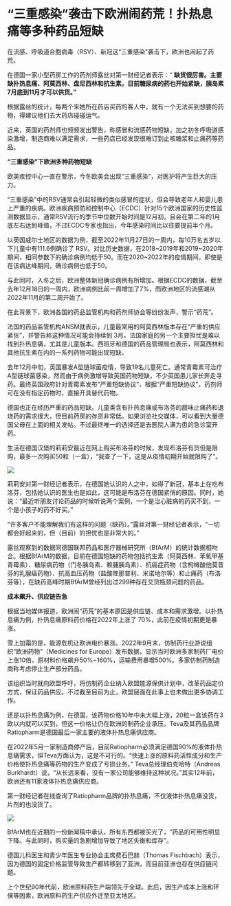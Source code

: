 # “三重感染”袭击下欧洲闹药荒！扑热息痛等多种药品短缺

在流感、呼吸道合胞病毒（RSV）、新冠这“三重感染”袭击下，欧洲也闹起了药荒。

在德国一家小型药房工作的药剂师露丝对第一财经记者表示：“
**缺货很厉害。主要缺扑热息痛、阿莫西林、盘尼西林和抗生素。目前糖尿病的药也开始紧缺，胰岛素7月底到11月才可以供货。”**

根据露丝的统计，每两个来她所在药店买药的客人中，就有一个无法买到想要的药物，得建议他们去大药店碰碰运气。

近来，英国的药剂师也频频发出警告，称感冒和流感药物短缺，加之初冬呼吸道感染激增，制造商难以满足需求，一些药店已经发现很难订到止咳糖浆和止痛药等药品。

**“三重感染”下欧洲多种药物短缺**

欧美疾控中心一直在警示，今冬欧美会出现“三重感染”，对医护将产生巨大的压力。

“三重感染”中的RSV通常会引起轻微的类似感冒的症状，但会导致老年人和婴儿患上严重的疾病。欧洲疾病预防和控制中心（ECDC）针对15个欧洲国家的历史性监测数据显示，通常RSV流行的季节中位数开始时间是12月初，且会在第二年的1月底左右达到峰值，不过ECDC专家也指出，今年感染时间比以往要提前半个月。

以英国威尔士地区的数据为例，截至2022年11月27日的一周内，每10万名五岁以下儿童中有111.6例确诊了
RSV。对比历史数据，在2018~2019年和2019~2020年期间，相同参数下的确诊病例均低于50。而在2020~2022年的疫情期间，即使是在该病达峰期间，确诊病例也低于50。

与此同时，入冬之后，欧洲整体新冠确诊病例有所增加。根据ECDC的数据，截至去年12月18日的一周内，欧洲病例比前一周增加了7%，而欧洲地区的流感潮从2022年11月的第二周开始了。

在此背景下，欧洲各国的药品监管机构和药剂师协会等纷纷发声，警示“药荒”。

法国的药品监管机构ANSM就表示，儿童最常用的阿莫西林版本存在“严重的供应紧张”，并警告称这种情况可能会持续到
3月。法国家庭的另一个主要担忧是难以找到扑热息痛，尤其是儿童版本。西班牙和德国的药品管理局也表示，阿莫西林和其他抗生素在内的一系列药物可能出现短缺。

去年12月中旬，英国暴发A型链球菌疫情，导致19名儿童死亡。通常青霉素可治疗A型链球菌感染，然而由于病例激增导致英国药物短缺，不少英国患儿家长奔走寻药。最终英国政府针对青霉素发布“严重短缺协议”，根据“严重短缺协议”，药剂师可在没有指定药物时，直接开具替代药物。

德国也正在经历严重的药品短缺。儿童类含有扑热息痛或布洛芬的甜味止痛药和退烧药的需求很大，但目前药房的存货非常低。如果浏览社交媒体，可以看到大量德国父母在上面的相关发帖。不过最终唯一的选择还是去医院人满为患的急诊室开药。

生活在德国汉堡的莉莉安最近在网上购买布洛芬的时候，发现布洛芬有货但是限购，最多一次购买50粒（一盒），“我查了一下，这是从疫情初期开始就限购了”。

![](https://inews.gtimg.com/newsapp_bt/0/15602088356/1000)

莉莉安对第一财经记者表示，在德国她认识的人之中，如得了新冠，基本上在吃布洛芬，包括她认识的医生也是如此，这可能是布洛芬在德国紧俏的原因。同时，她说：“最近听朋友讨论药品的时候听说两个案例，一个是治心脏病的药买不到，一个是小孩子的药不好买。”

“许多客户不能理解我们有这样的问题（缺药）。”露丝对第一财经记者表示，“一切都会好起来的，但（目前）的担忧也是非常大的。”

露丝观察到的数据同德国联邦药品和医疗器械研究所（BfArM）的统计数据相吻合。根据BfArM的数据，目前在德国短缺的药物包括抗生素（阿莫西林、苯氧甲基青霉素）、糖尿病药物（门冬胰岛素、赖脯胰岛素）、抗癌症药物（含枸橼酸他莫昔芬的乳腺癌药物）、抗高血压药物（盐酸喹那普利、米诺地尔等）和止痛药（布洛芬等），在缺药高峰时期BfArM曾经列出过299种存在交货瓶颈问题的药品。

**成本飙升、供应链告急**

根据当地媒体报道，欧洲闹“药荒”的基本原因是供应链、成本和需求激增。以扑热息痛为例，扑热息痛原料药价格在2022年上涨了 70%，此前在疫情初期更是暴涨。

雪上加霜的是，能源危机让欧洲电价暴涨。2022年9月末，仿制药行业游说组织“欧洲药物”（Medicines for
Europe）发布数据，显示当时欧洲多家制药厂电价上涨10倍，原材料价格飙升50%~160%，运输费用暴增500%。多家仿制药制造商称考虑停止生产部分药品。

该组织当时就向欧盟呼吁，将仿制药企业纳入欧盟能源保供计划中，改革药品定价方式，保证药品供应。不过截至目前为止，欧盟层面在此事上也未做出更多协调工作。

还是以扑热息痛为例，在德国，该药物价格10年中未大幅上涨，20粒一盒该药在3欧以内就可以买到，但这一价格让仍在欧洲的制药企业承压。Teva及其药品品牌Ratiopharm是德国最后一家主要的液体扑热息痛供应商。

在2022年5月一家制造商停产后，目前Ratiopharm必须满足德国90%的液体扑热息痛需求，但Teva方面认为，这是不可行的。“快速上涨的原料药活性成分和生产价格使扑热息痛等药物的生产变成了亏损业务。”
Teva总经理伯克哈特（Andreas
Burkhardt）说，“从长远来看，没有一家公司能够维持这种状况。”其实12年前，欧洲还有11家液体扑热息痛供应商。

第一财经记者在线查询了Ratiopharm品牌的扑热息痛，不仅液体扑热息痛没货，片剂的也没货了。

![](https://inews.gtimg.com/newsapp_bt/0/15602088364/1000)

BfArM也在近期的一份新闻稿中承认，所有东西都被买光了，“药品的可用性明显下降。与此同时，购买量的急剧增加导致了地区失衡和库存”。

德国儿科医生和青少年医生专业协会主席费石巴赫（Thomas
Fischbach）表示，因为德国的固定价格监管导致生产都转移到了亚洲，而目前亚洲也存在供应链问题。

上个世纪90年代前，欧洲原料药生产端领先于全球。此后，因生产成本上涨和环保等因素，欧洲原料药生产供应外迁至亚太地区。

